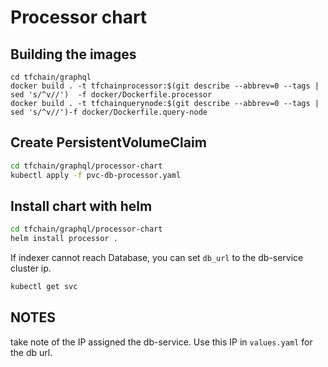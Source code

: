 # Processor chart

## Building the images

```
cd tfchain/graphql
docker build . -t tfchainprocessor:$(git describe --abbrev=0 --tags | sed 's/^v//')  -f docker/Dockerfile.processor
docker build . -t tfchainquerynode:$(git describe --abbrev=0 --tags | sed 's/^v//')-f docker/Dockerfile.query-node
```

## Create PersistentVolumeClaim

```sh
cd tfchain/graphql/processor-chart
kubectl apply -f pvc-db-processor.yaml
```

## Install chart with helm

```sh
cd tfchain/graphql/processor-chart
helm install processor .
```

If indexer cannot reach Database, you can set `db_url` to the db-service cluster ip.

```sh
kubectl get svc
```

## NOTES

take note of the IP assigned the db-service. Use this IP in `values.yaml` for the db url.

